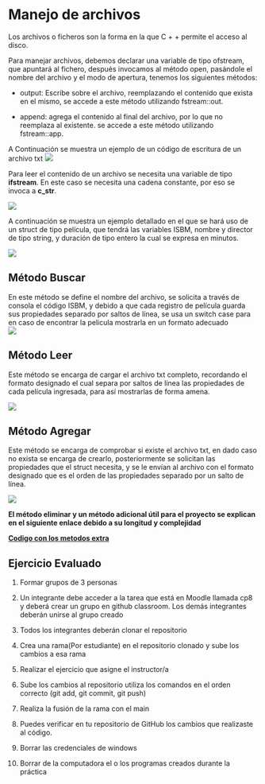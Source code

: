﻿
# Manejo de archivos

Los archivos o ficheros son la forma en la que C + + permite el acceso al disco.

Para manejar archivos, debemos declarar una variable de tipo ofstream, que apuntará al fichero, después invocamos al método open, pasándole el nombre del archivo y el modo de apertura, tenemos los siguientes métodos:

-   output: Escribe sobre el archivo, reemplazando el contenido que exista en el mismo, se accede a este método utilizando fstream::out.
    
-   append: agrega el contenido al final del archivo, por lo que no reemplaza al existente. se accede a este método utilizando fstream::app.
    

A Continuación se muestra un ejemplo de un código de escritura de un archivo txt
**![](https://lh4.googleusercontent.com/Q_8h9nrQ8w_8kbSFGMby1KkPgiKyFrGYybZwxL9T3f_HparNuzJt86xbVALdTT6YqchKla-aVRy90p3j2JQSHEA_l7Jktu79tS6PogiOKCFE0E20946GQv2bT3E2WVNMQmG_Lw-0hlzm8614gU4mG4Q)**

Para leer el contenido de un archivo se necesita una variable de tipo **ifstream**. En este caso se necesita una cadena constante, por eso se invoca a **c_str**.

**![](https://lh5.googleusercontent.com/J23SzeQLjFTLFg8KU1115ykJabm7ozFSU6IyJGpXQh5AeeajsNU-yS0hUMoNahB7N7m69ys6gXpciVsZnW6bbCixcC8mJD4QXOwGehEXLMsxftXdAaRRWZajP985Mdh8pCNzqCmWJTRiDkEJCu9Hr6Q)**

A continuación se muestra un ejemplo detallado en el que se hará uso de un struct de tipo película, que tendrá las variables ISBM, nombre y director de tipo string, y duración de tipo entero la cual se expresa en minutos.

**![](https://lh3.googleusercontent.com/gQVR9nQZsTQknx7n3L96yy9VwaFxpoOT1xencYZQvtPgrleEvBbT9ViqtrPQDqJjWK8Sb47BZYsSrxKOfYHH--OQVo4w3SdwW33A6sbJuiC-TIqZbOCY5iayhLjeNf2g8oWmVFYhYjKEw0xDfxqJ8dw)**

## Método Buscar

En este método se define el nombre del archivo, se solicita a través de consola el código ISBM, y debido a que cada registro de película guarda sus propiedades separado por saltos de línea, se usa un switch case para en caso de encontrar la pelicula mostrarla en un formato adecuado  
**![](https://lh6.googleusercontent.com/uAQUB24pNlibMrF7-rTmMXYKSD3VmcCWLM3wx8G1YGI9GtPLkkhS_cLDYtkq8xBkWkOq8iGAhKYcAWV1SM2avVZaXICLknmYsxpIJAGIjsqwaD_0uZgGdLSGggFo9dJ3-91KV3a7DF9tx1MfAzn2CJ8)**

## Método Leer

Este método se encarga de cargar el archivo txt completo, recordando el formato designado el cual separa por saltos de línea las propiedades de cada película ingresada, para así mostrarlas de forma amena.

**![](https://lh6.googleusercontent.com/dqIziGvnfux7IBHRQsrKYPd7A412lgJeO0XFkO1F12OjFkC-JwIISPATCNTnhItCAklErW0cAYeP3aB6ci33iHss2MXJVr1r9xCJ4RIMn_a9kPgGLmvDavu92PJGd1y_3w-YT5GexkDGs_l2idYgN7c)**
## **Método Agregar**

Este método se encarga de comprobar si existe el archivo txt, en dado caso no exista se encarga de crearlo, posteriormente se solicitan las propiedades que el struct necesita, y se le envían al archivo con el formato designado que es el orden de las propiedades separado por un salto de línea.

**![](https://lh4.googleusercontent.com/8Y0tU3ucGp4X7L96w6ZPpnesA7L6Pc60Q-MIKjj5vmBYb0sRJSROKu-4dsESpeSgBK2TB2rdUaU0pga4kOaEYA-oLcL2P03moSzGVQVm8gNNFQKtjbY-nwo9tW6Rf9Pz8boDleGqou5qjHM3P0X72RU)**

**El método eliminar y un método adicional útil para el proyecto se explican en el siguiente enlace debido a su longitud y complejidad**

**[Codigo con los metodos extra](https://onlinegdb.com/_4PS2A4L2H)**

## Ejercicio Evaluado

1.  Formar grupos de 3 personas
    
2.  Un integrante debe acceder a la tarea que está en Moodle llamada cp8 y deberá crear un grupo en github classroom. Los demás integrantes deberán unirse al grupo creado
    
3.  Todos los integrantes deberán clonar el repositorio
    
4.  Crea una rama(Por estudiante) en el repositorio clonado y sube los cambios a esa rama
    
5.  Realizar el ejercicio que asigne el instructor/a
    
6.  Sube los cambios al repositorio utiliza los comandos en el orden correcto (git add, git commit, git push)
    
7.  Realiza la fusión de la rama con el main
    
8.  Puedes verificar en tu repositorio de GitHub los cambios que realizaste al código.
    
9.  Borrar las credenciales de windows
    
10.  Borrar de la computadora el o los programas creados durante la práctica
